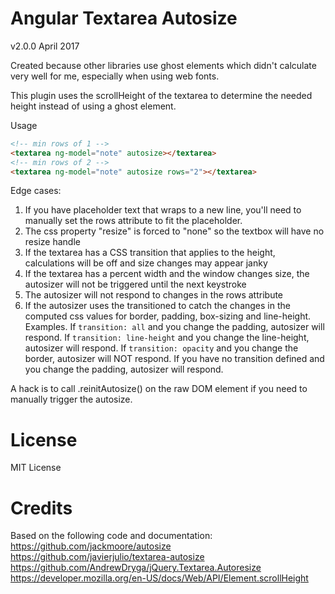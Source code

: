 Angular Textarea Autosize
=

v2.0.0 April 2017

Created because other libraries use ghost elements which didn't calculate very well for me, especially when using web fonts.

This plugin uses the scrollHeight of the textarea to determine the needed height instead of using a ghost element.

Usage
```html 
<!-- min rows of 1 -->
<textarea ng-model="note" autosize></textarea>
<!-- min rows of 2 -->
<textarea ng-model="note" autosize rows="2"></textarea>
```

Edge cases:

1. If you have placeholder text that wraps to a new line, you'll need to manually set the rows attribute to fit the placeholder.
2. The css property "resize" is forced to "none" so the textbox will have no resize handle
3. If the textarea has a CSS transition that applies to the height, calculations will be off and size changes may appear janky
4. If the textarea has a percent width and the window changes size, the autosizer will not be triggered until the next keystroke
5. The autosizer will not respond to changes in the rows attribute
6. If the autosizer uses the transitioned to catch the changes in the computed css values for border, padding, box-sizing and line-height.
Examples. If `transition: all` and you change the padding, autosizer will respond.
If `transition: line-height` and you change the line-height, autosizer will respond.
If `transition: opacity` and you change the border, autosizer will NOT respond.
If you have no transition defined and you change the padding, autosizer will respond.

A hack is to call .reinitAutosize() on the raw DOM element if you need to manually trigger the autosize.

License
==
MIT License

Credits
==
Based on the following code and documentation:
https://github.com/jackmoore/autosize
https://github.com/javierjulio/textarea-autosize
https://github.com/AndrewDryga/jQuery.Textarea.Autoresize
https://developer.mozilla.org/en-US/docs/Web/API/Element.scrollHeight